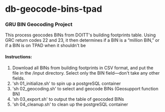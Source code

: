 <h1>db-geocode-bins-tpad</h1>
<h3>GRU BIN Geocoding Project</h3>
<p>This process geocodes BINs from DOITT's building footprints table. Using GRC return codes 22 and 23, it then determines if a BIN is a &ldquo;million BIN,&rdquo; or if a BIN is on TPAD when it shouldn't be</p>

<h4>Instructions:</h4>
<ol>
<li>Download all BINs from building footprints in CSV format, and put the file in the /input directory. Select only the BIN field&mdash;don't take any other fields.</li>
<li>'sh 01_initialize.sh' to spin up a postgreSQL container</li>
<li>'sh 02_geocoding.sh' to select and geocode BINs (Geosupport function BN)</li>
<li>'sh 03_export.sh' to output the table of geocoded BINs</li>
<li>'sh 04_cleanup.sh' to clean up the postgreSQL container</li>
</ol>
